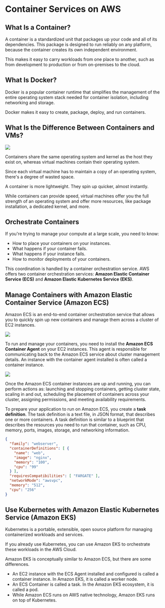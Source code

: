 # Container Services on AWS

## What Is a Container?

A container is a standardized unit that packages up your code and all of its dependencies. This package is designed to run reliably on any platform, because the container creates its own independent environment.

This makes it easy to carry workloads from one place to another, such as from development to production or from on-premises to the cloud.


## What Is Docker?

Docker is a popular container runtime that simplifies the management of the entire operating system stack needed for container isolation, including networking and storage.

Docker makes it easy to create, package, deploy, and run containers.

## What Is the Difference Between Containers and VMs?

![](https://d3c33hcgiwev3.cloudfront.net/imageAssetProxy.v1/YmDaQPNCTNug2kDzQvzb8g_a0cec7d6f09746809164174945769eed_image-17-.png?expiry=1662422400000&hmac=BUEwqE33sze-8ifg742S_fsTsygYhKAXm-A5DulFmvQ)

Containers share the same operating system and kernel as the host they exist on, whereas virtual machines contain their operating system.

Since each virtual machine has to maintain a copy of an operating system, there's a degree of wasted space.

A container is more lightweight. They spin up quicker, almost instantly.

While containers can provide speed, virtual machines offer you the full strength of an operating system and offer more resources, like package installation, a dedicated kernel, and more.


## Orchestrate Containers

If you're trying to manage your compute at a large scale, you need to know:

- How to place your containers on your instances.
- What happens if your container fails.
- What happens if your instance fails.
- How to monitor deployments of your containers.

This coordination is handled by a container orchestration service. AWS offers two container orchestration services: **Amazon Elastic Container Service (ECS)** and **Amazon Elastic Kubernetes Service (EKS)**.


## Manage Containers with Amazon Elastic Container Service (Amazon ECS)

Amazon ECS is an end-to-end container orchestration service that allows you to quickly spin up new containers and manage them across a cluster of EC2 instances.

![](https://d3c33hcgiwev3.cloudfront.net/imageAssetProxy.v1/paBhwshhRnqgYcLIYfZ6Mw_41443da23de04aafa72b5080aac4d652_image-16-.png?expiry=1662422400000&hmac=2TGeqvMysw4KF24FPkTHYChqkULhWMR3rVRbXpQVL84)

To run and manage your containers, you need to install the **Amazon ECS Container Agent** on your EC2 instances. This agent is responsible for communicating back to the Amazon ECS service about cluster management details. An instance with the container agent installed is often called a container instance.

![](https://d3c33hcgiwev3.cloudfront.net/imageAssetProxy.v1/iFV63qjSRAWVet6o0vQFXw_279572f8b1ef4ebdb5b6daab85088433_image-15-.png?expiry=1662422400000&hmac=LiJdBnF2EGwAK5f1VCmgCjNqqpYW3zMUvMbd7lH11yE)

Once the Amazon ECS container instances are up and running, you can perform actions as: launching and stopping containers, getting cluster state, scaling in and out, scheduling the placement of containers across your cluster, assigning permissions, and meeting availability requirements.

To prepare your application to run on Amazon ECS, you create a **task definition**. The task definition is a text file, in JSON format, that describes one or more containers. A task definition is similar to a blueprint that describes the resources you need to run that container, such as CPU, memory, ports, images, storage, and networking information.

```json
{
  "family": "webserver",
  "containerDefinitions": [ {
    "name": "web",
    "image": "nginx",
    "memory": "100",
    "cpu": "99"
  } ],
  "requiresCompatibilities": [ "FARGATE" ],
  "networkMode": "awsvpc",
  "memory": "512",
  "cpu": "256"
}
```

## Use Kubernetes with Amazon Elastic Kubernetes Service (Amazon EKS)

Kubernetes is a portable, extensible, open source platform for managing containerized workloads and services.

If you already use Kubernetes, you can use Amazon EKS to orchestrate these workloads in the AWS Cloud.

Amazon EKS is conceptually similar to Amazon ECS, but there are some differences.

- An EC2 instance with the ECS Agent installed and configured is called a container instance. In Amazon EKS, it is called a worker node.
- An ECS Container is called a task. In the Amazon EKS ecosystem, it is called a pod.
- While Amazon ECS runs on AWS native technology, Amazon EKS runs on top of Kubernetes.